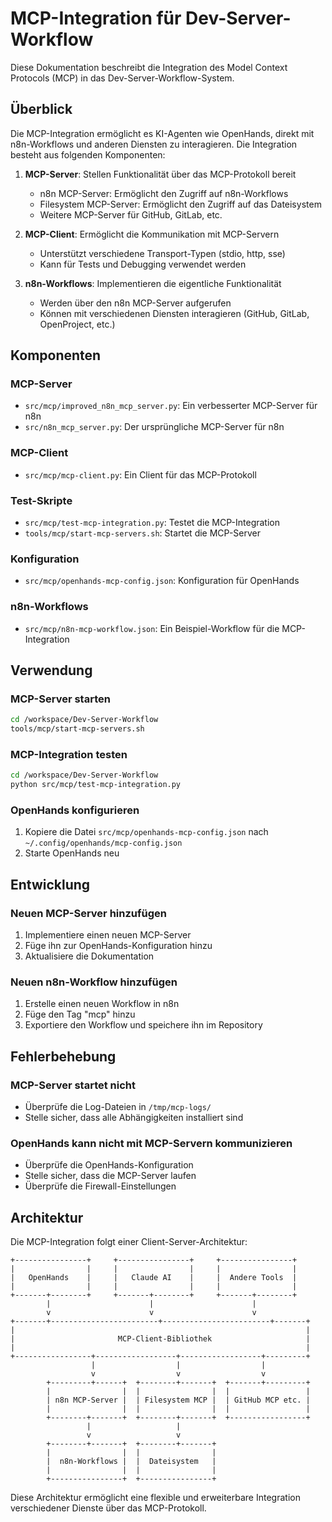 # MCP-Integration für Dev-Server-Workflow

Diese Dokumentation beschreibt die Integration des Model Context Protocols (MCP) in das Dev-Server-Workflow-System.

## Überblick

Die MCP-Integration ermöglicht es KI-Agenten wie OpenHands, direkt mit n8n-Workflows und anderen Diensten zu interagieren. Die Integration besteht aus folgenden Komponenten:

1. **MCP-Server**: Stellen Funktionalität über das MCP-Protokoll bereit
   - n8n MCP-Server: Ermöglicht den Zugriff auf n8n-Workflows
   - Filesystem MCP-Server: Ermöglicht den Zugriff auf das Dateisystem
   - Weitere MCP-Server für GitHub, GitLab, etc.

2. **MCP-Client**: Ermöglicht die Kommunikation mit MCP-Servern
   - Unterstützt verschiedene Transport-Typen (stdio, http, sse)
   - Kann für Tests und Debugging verwendet werden

3. **n8n-Workflows**: Implementieren die eigentliche Funktionalität
   - Werden über den n8n MCP-Server aufgerufen
   - Können mit verschiedenen Diensten interagieren (GitHub, GitLab, OpenProject, etc.)

## Komponenten

### MCP-Server

- `src/mcp/improved_n8n_mcp_server.py`: Ein verbesserter MCP-Server für n8n
- `src/n8n_mcp_server.py`: Der ursprüngliche MCP-Server für n8n

### MCP-Client

- `src/mcp/mcp-client.py`: Ein Client für das MCP-Protokoll

### Test-Skripte

- `src/mcp/test-mcp-integration.py`: Testet die MCP-Integration
- `tools/mcp/start-mcp-servers.sh`: Startet die MCP-Server

### Konfiguration

- `src/mcp/openhands-mcp-config.json`: Konfiguration für OpenHands

### n8n-Workflows

- `src/mcp/n8n-mcp-workflow.json`: Ein Beispiel-Workflow für die MCP-Integration

## Verwendung

### MCP-Server starten

```bash
cd /workspace/Dev-Server-Workflow
tools/mcp/start-mcp-servers.sh
```

### MCP-Integration testen

```bash
cd /workspace/Dev-Server-Workflow
python src/mcp/test-mcp-integration.py
```

### OpenHands konfigurieren

1. Kopiere die Datei `src/mcp/openhands-mcp-config.json` nach `~/.config/openhands/mcp-config.json`
2. Starte OpenHands neu

## Entwicklung

### Neuen MCP-Server hinzufügen

1. Implementiere einen neuen MCP-Server
2. Füge ihn zur OpenHands-Konfiguration hinzu
3. Aktualisiere die Dokumentation

### Neuen n8n-Workflow hinzufügen

1. Erstelle einen neuen Workflow in n8n
2. Füge den Tag "mcp" hinzu
3. Exportiere den Workflow und speichere ihn im Repository

## Fehlerbehebung

### MCP-Server startet nicht

- Überprüfe die Log-Dateien in `/tmp/mcp-logs/`
- Stelle sicher, dass alle Abhängigkeiten installiert sind

### OpenHands kann nicht mit MCP-Servern kommunizieren

- Überprüfe die OpenHands-Konfiguration
- Stelle sicher, dass die MCP-Server laufen
- Überprüfe die Firewall-Einstellungen

## Architektur

Die MCP-Integration folgt einer Client-Server-Architektur:

```
+----------------+     +----------------+     +----------------+
|                |     |                |     |                |
|   OpenHands    |     |   Claude AI    |     |  Andere Tools  |
|                |     |                |     |                |
+-------+--------+     +-------+--------+     +-------+--------+
        |                      |                      |
        v                      v                      v
+-------+------------------------+------------------------+-------+
|                                                                 |
|                       MCP-Client-Bibliothek                     |
|                                                                 |
+-----------------+------------------+------------------+---------+
                  |                  |                  |
                  v                  v                  v
        +---------+------+  +--------+-------+  +-------+---------+
        |                |  |                |  |                 |
        | n8n MCP-Server |  | Filesystem MCP |  | GitHub MCP etc. |
        |                |  |                |  |                 |
        +--------+-------+  +--------+-------+  +-----------------+
                 |                   |
                 v                   v
        +--------+-------+  +--------+-------+
        |                |  |                |
        |  n8n-Workflows |  |  Dateisystem   |
        |                |  |                |
        +----------------+  +----------------+
```

Diese Architektur ermöglicht eine flexible und erweiterbare Integration verschiedener Dienste über das MCP-Protokoll.
